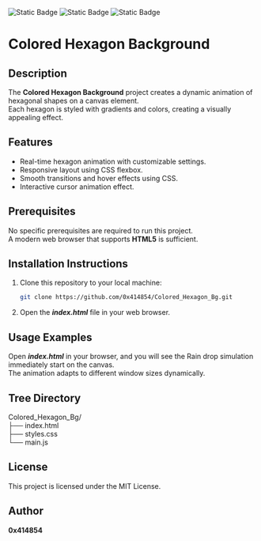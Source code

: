 ![Static Badge](https://img.shields.io/badge/HTML-orange) ![Static Badge](https://img.shields.io/badge/CSS-blue) ![Static Badge](https://img.shields.io/badge/JavaScript-yellow)

# **Colored Hexagon Background**

## **Description**
The **Colored Hexagon Background** project creates a dynamic animation of hexagonal shapes on a canvas element.<br>Each hexagon is styled with gradients and colors, creating a visually appealing effect.

## **Features**
- Real-time hexagon animation with customizable settings.
- Responsive layout using CSS flexbox.
- Smooth transitions and hover effects using CSS.
- Interactive cursor animation effect.


## **Prerequisites**
No specific prerequisites are required to run this project.<br>A modern web browser that supports **HTML5** is sufficient.

## **Installation Instructions**
1. Clone this repository to your local machine:
   ```bash
   git clone https://github.com/0x414854/Colored_Hexagon_Bg.git
2. Open the ***index.html*** file in your web browser.

## **Usage Examples**
Open ***index.html*** in your browser, and you will see the Rain drop simulation immediately start on the canvas.<br>The animation adapts to different window sizes dynamically.

## **Tree Directory**

Colored_Hexagon_Bg/
<br>├── index.html
<br>├── styles.css
<br>└── main.js

## **License**

This project is licensed under the MIT License.

## **Author**

**0x414854**
